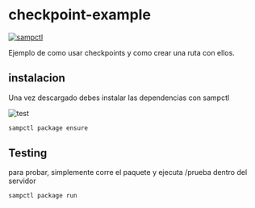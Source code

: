 # checkpoint-example

[![sampctl](https://img.shields.io/badge/sampctl-checkpoint--example-2f2f2f.svg?style=for-the-badge)](https://github.com/neetoons/checkpoint-example)

Ejemplo de como usar checkpoints y como crear una ruta con ellos.

## instalacion 

Una vez descargado debes instalar las dependencias con sampctl

![test](https://raw.githubusercontent.com/neetoons/samp-checkpoint-example/master/test.gif)
```bash
sampctl package ensure
```

## Testing

<!--
Depending on whether your package is tested via in-game "demo tests" or
y_testing unit-tests, you should indicate to readers what to expect below here.
-->

para probar, simplemente corre el paquete y ejecuta /prueba dentro del servidor

```bash
sampctl package run
```